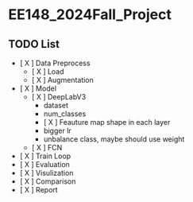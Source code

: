 # EE148_2024Fall_Project
## TODO List
- [ X ] Data Preprocess
  - [ X ] Load
  - [ X ] Augmentation
- [ X ] Model
  - [ X ] DeepLabV3
    - dataset
    - num_classes
    - [ X ] Feauture map shape in each layer
    - bigger lr
    - unbalance class, maybe should use weight
  - [ X ] FCN
- [ X ] Train Loop
- [ X ] Evaluation
- [ X ] Visulization
- [ X ] Comparison
- [ X ] Report
